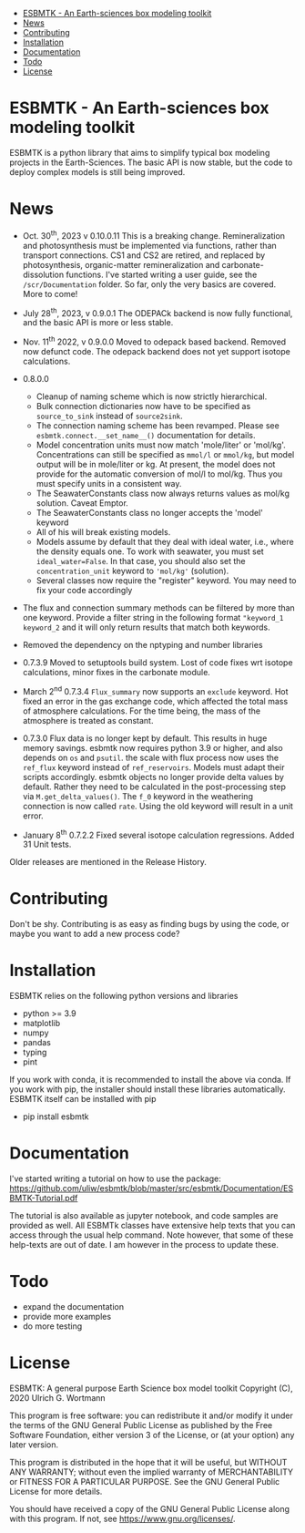 - [ESBMTK - An Earth-sciences box modeling toolkit](#org15c4c24)
- [News](#orge5b1baa)
- [Contributing](#orgafdd281)
- [Installation](#org396c5c6)
- [Documentation](#org28a456a)
- [Todo](#org63d8c89)
- [License](#orgb74b2a8)


<a id="org15c4c24"></a>

# ESBMTK - An Earth-sciences box modeling toolkit

ESBMTK is a python library that aims to simplify typical box modeling projects in the Earth-Sciences. The basic API is now stable, but the code to deploy complex models is still being improved.


<a id="orge5b1baa"></a>

# News

-   Oct. 30<sup>th</sup>, 2023 v 0.10.0.11 This is a breaking change. Remineralization and photosynthesis must be implemented via functions, rather than transport connections. CS1 and CS2 are retired, and replaced by photosynthesis, organic-matter remineralization and carbonate-dissolution functions. I've started writing a user guide, see the `/scr/Documentation` folder. So far, only the very basics are covered. More to come!

-   July 28<sup>th</sup>, 2023, v 0.9.0.1 The ODEPACk backend is now fully functional, and the basic API is more or less stable.

-   Nov. 11<sup>th</sup> 2022, v 0.9.0.0 Moved to odepack based backend. Removed now defunct code. The odepack backend does not yet support isotope calculations.

-   0.8.0.0
    -   Cleanup of naming scheme which is now strictly hierarchical.
    -   Bulk connection dictionaries now have to be specified as `source_to_sink` instead of `source2sink`.
    -   The connection naming scheme has been revamped. Please see `esbmtk.connect.__set_name__()` documentation for details.
    -   Model concentration units must now match 'mole/liter' or 'mol/kg'. Concentrations can still be specified as `mmol/l` or `mmol/kg`, but model output will be in mole/liter or kg. At present, the model does not provide for the automatic conversion of mol/l to mol/kg. Thus you must specify units in a consistent way.
    -   The SeawaterConstants class now always returns values as mol/kg solution. Caveat Emptor.
    -   The SeawaterConstants class no longer accepts the 'model' keyword
    -   All of his will break existing models.
    -   Models assume by default that they deal with ideal water, i.e., where the density equals one. To work with seawater, you must set `ideal_water=False`. In that case, you should also set the `concentration_unit` keyword to `'mol/kg'` (solution).
    -   Several classes now require the "register" keyword. You may need to fix your code accordingly

-   The flux and connection summary methods can be filtered by more than one keyword. Provide a filter string in the following format `"keyword_1 keyword_2` and it will only return results that match both keywords.
-   Removed the dependency on the nptyping and number libraries

-   0.7.3.9 Moved to setuptools build system. Lost of code fixes wrt isotope calculations, minor fixes in the carbonate module.

-   March 2<sup>nd</sup> 0.7.3.4 `Flux_summary` now supports an `exclude` keyword. Hot fixed an error in the gas exchange code, which affected the total mass of atmosphere calculations. For the time being, the mass of the atmosphere is treated as constant.

-   0.7.3.0 Flux data is no longer kept by default. This results in huge memory savings. esbmtk now requires python 3.9 or higher, and also depends on `os` and `psutil`. the scale with flux process now uses the `ref_flux` keyword instead of `ref_reservoirs`. Models must adapt their scripts accordingly. esbmtk objects no longer provide delta values by default. Rather they need to be calculated in the post-processing step via `M.get_delta_values()`. The `f_0` keyword in the weathering connection is now called `rate`. Using the old keyword will result in a unit error.

-   January 8<sup>th</sup> 0.7.2.2 Fixed several isotope calculation regressions. Added 31 Unit tests.

Older releases are mentioned in the Release History.


<a id="orgafdd281"></a>

# Contributing

Don't be shy. Contributing is as easy as finding bugs by using the code, or maybe you want to add a new process code?


<a id="org396c5c6"></a>

# Installation

ESBMTK relies on the following python versions and libraries

-   python >= 3.9
-   matplotlib
-   numpy
-   pandas
-   typing
-   pint

If you work with conda, it is recommended to install the above via conda. If you work with pip, the installer should install these libraries automatically. ESBMTK itself can be installed with pip

-   pip install esbmtk


<a id="org28a456a"></a>

# Documentation

I've started writing a tutorial on how to use the package: <https://github.com/uliw/esbmtk/blob/master/src/esbmtk/Documentation/ESBMTK-Tutorial.pdf>

The tutorial is also available as jupyter notebook, and code samples are provided as well. All ESBMTk classes have extensive help texts that you can access through the usual help command. Note however, that some of these help-texts are out of date. I am however in the process to update these.


<a id="org63d8c89"></a>

# Todo

-   expand the documentation
-   provide more examples
-   do more testing


<a id="orgb74b2a8"></a>

# License

ESBMTK: A general purpose Earth Science box model toolkit Copyright (C), 2020 Ulrich G. Wortmann

This program is free software: you can redistribute it and/or modify it under the terms of the GNU General Public License as published by the Free Software Foundation, either version 3 of the License, or (at your option) any later version.

This program is distributed in the hope that it will be useful, but WITHOUT ANY WARRANTY; without even the implied warranty of MERCHANTABILITY or FITNESS FOR A PARTICULAR PURPOSE. See the GNU General Public License for more details.

You should have received a copy of the GNU General Public License along with this program. If not, see <https://www.gnu.org/licenses/>.